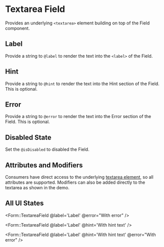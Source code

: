 # Textarea Field

Provides an underlying `<textarea>` element building on top of the Field component.

## Label

Provide a string to `@label` to render the text into the `<label>` of the Field.

## Hint

Provide a string to `@hint` to render the text into the Hint section of the Field. This is optional.

## Error

Provide a string to `@error` to render the text into the Error section of the Field. This is optional.

## Disabled State

Set the `@isDisabled` to disabled the Field.

## Attributes and Modifiers

Consumers have direct access to the underlying [textarea element](https://developer.mozilla.org/en-US/docs/Web/HTML/Element/textarea), so all attributes are supported. Modifiers can also be added directly to the textarea as shown in the demo.

## All UI States

<div class="flex flex-col space-y-4">
<Form::TextareaField
@label='Label'
/>

<Form::TextareaField
@label='Label'
@error="With error"
/>

<Form::TextareaField
@label='Label'
@hint='With hint text'
/>

<Form::TextareaField
@label='Label'
@hint='With hint text'
@error="With error"
/>

</div>
